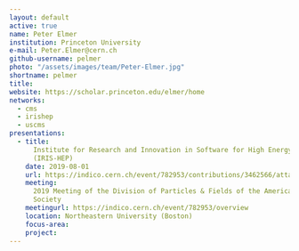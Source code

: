 ```yaml
---
layout: default
active: true
name: Peter Elmer
institution: Princeton University
e-mail: Peter.Elmer@cern.ch
github-username: pelmer
photo: "/assets/images/team/Peter-Elmer.jpg"
shortname: pelmer
title: 
website: https://scholar.princeton.edu/elmer/home
networks:
  - cms
  - irishep
  - uscms
presentations:
  - title:
      Institute for Research and Innovation in Software for High Energy Physics
      (IRIS-HEP)
    date: 2019-08-01
    url: https://indico.cern.ch/event/782953/contributions/3462566/attachments/1889484/3115717/IRIS-HEP-APS-DPF-2019.pdf
    meeting:
      2019 Meeting of the Division of Particles & Fields of the American Physical
      Society
    meetingurl: https://indico.cern.ch/event/782953/overview
    location: Northeastern University (Boston)
    focus-area:
    project:
---
```


